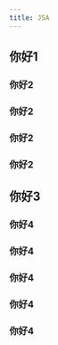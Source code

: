 ```yaml
---
title: JSA
---
```

## 你好1

### 你好2
### 你好2
### 你好2
### 你好2


## 你好3

### 你好4
### 你好4
### 你好4
### 你好4
### 你好4
